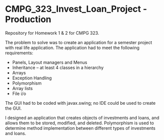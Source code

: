 # CMPG_323_Invest_Loan_Project - Production
Repository for Homework 1 &amp; 2 for CMPG 323.

The problem to solve was to create an application for a semester project with real life application.
The application had to meet the following requirements:
* Panels, Layout managers and Menus
* Inheritance – at least 4 classes in a hierarchy
* Arrays
* Exception Handling
* Polymorphism
* Array lists 
* File i/o

The GUI had to be coded with javax.swing; no IDE could be used to create the GUI.

I designed an application that creates objects of investments and loans, and allows them to be stored, modified, and deleted.
Polymorphism is used to determine method implementation between different types of investments and loans.

